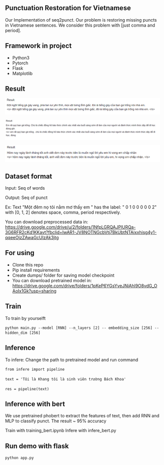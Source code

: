 ## Punctuation Restoration for Vietnamese

Our Implementation of seq2punct. Our problem is restoring missing puncts in Vietnamese sentences.
We consider this problem with [just comma and period]. 

## Framework in project 
* Python3
* Pytorch
* Flask
* Matplotlib 


## Result

![alt text](./fig/demo2.png "demo2")

![alt text](./fig/demo3.png "demo3")

![alt text](./fig/demo4.png "demo4")

## Dataset format 

Input: Seq of words

Output: Seq of punct

Ex: Text "Một đêm nọ tôi nằm mơ thấy em "  has the label: " 0  1  0  0  0  0  0  2" with [0, 1, 2] denotes space, comma, period respectively. 

You can download preprocessed data in: https://drive.google.com/drive/u/2/folders/1NfpLGRQAJPlURQa-3G6RFR2cKd1KKavt?fbclid=IwAR1-JV8NOTNGcbVtj7BkUbtNTAixxhisg4y1-qqeeOjzZAwaGcUlzAk3jtg

## For using  
* Clone this repo
* Pip install requirements
* Create dumps/ folder for saving model checkpoint
* You can download pretrained model in:  https://drive.google.com/drive/folders/1pKeP6YGsYveJNiAhl9O8vdG_OAoIx1Gk?usp=sharing
  
## Train

To train by yourselft
```
python main.py --model [RNN] --n_layers [2] -- embedding_size [256] --hidden_dim [256]

```

## Inference 


To infere: Change the path to pretrained model and run command 

```
from infere import pipeline

text = 'Tôi là Khang tôi là sinh viên trường Bách Khoa'

res = pipeline(text)

```


## Inference with bert 
We use pretrained phobert to extract the features of text, then add RNN and MLP to classify punct. The result ~ 95% accuracy


Train with training_bert.ipynb
Infere with infere_bert.py


## Run demo with flask
```
python app.py
```

